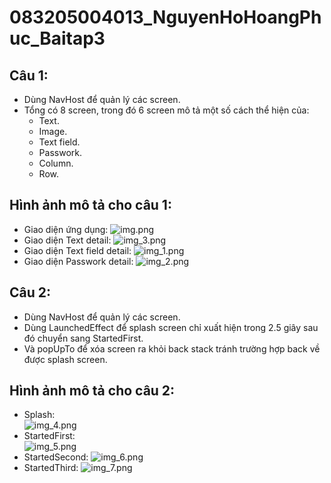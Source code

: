 # 083205004013_NguyenHoHoangPhuc_Baitap3
## Câu 1:
- Dùng NavHost để quản lý các screen.
- Tổng có 8 screen, trong đó 6 screen mô tả một số cách thể hiện của:
  - Text.
  - Image.
  - Text field.
  - Passwork.
  - Column.
  - Row.
## Hình ảnh mô tả cho câu 1:
- Giao diện ứng dụng:
![img.png](img.png)
- Giao diện Text detail:
![img_3.png](img_3.png)
- Giao diện Text field detail:
![img_1.png](img_1.png)
- Giao diện Passwork detail:
![img_2.png](img_2.png)

## Câu 2:
- Dùng NavHost để quản lý các screen.
- Dùng LaunchedEffect để splash screen chỉ xuất hiện trong 2.5 giây sau đó chuyển sang StartedFirst.
- Và popUpTo để xóa screen ra khỏi back stack tránh trường hợp back về được splash screen.
## Hình ảnh mô tả cho câu 2:
- Splash:  
![img_4.png](img_4.png)
- StartedFirst:  
![img_5.png](img_5.png)
- StartedSecond:
![img_6.png](img_6.png)
- StartedThird:
![img_7.png](img_7.png)
